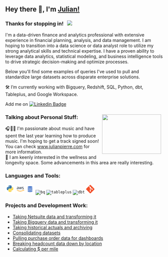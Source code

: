 ## Hey there 👋, I'm [Julian!](https://github.com/jsaaiman/)

### Thanks for stopping in! &nbsp; ![](https://visitor-badge.glitch.me/badge?page_id=jsaaiman.jsaaiman&style=flat-square&color=0088cc)

I'm a data-driven finance and analytics professional with extensive experience in financial planning, analysis, and data management. I am hoping to transition into a data science or data analyst role to utilize my strong analytical skills and technical expertise. I have a proven ability to leverage data analytics, statistical modeling, and business intelligence tools to drive strategic decision-making and optimize processes.

Below you'll find some examples of queries I've used to pull and standardize large datasets across disparate enterprise solutions.

🛠 I’m currently working with Bigquery, Redshift, SQL, Python, dbt, Tableplus, and Google Workspace.

Add me on [![Linkedin Badge](https://img.shields.io/badge/-LinkedIn-0e76a8?style=flat-square&logo=Linkedin&logoColor=white)](https://www.linkedin.com/in/jsaaiman/)

<img align="right" height="125" width="187" alt="" src="https://media.giphy.com/media/qgQUggAC3Pfv687qPC/giphy.gif" style="padding: 10px;" />

### Talking about Personal Stuff:

🎧🎵🎶 I'm passionate about music and have spent the last year learning how to produce music. I'm hoping to get a track signed soon! You can check www.julianpierre.com for more information.<br>
🏃 I am keenly interested in the wellness and longevity space. Some advancements in this area are really interesting.<br>

### Languages and Tools:

<code><img height="30" src="https://raw.githubusercontent.com/github/explore/80688e429a7d4ef2fca1e82350fe8e3517d3494d/topics/python/python.png" alt="python"></code>
<code><img height="27" src="https://raw.githubusercontent.com/github/explore/80688e429a7d4ef2fca1e82350fe8e3517d3494d/topics/aws/aws.png" alt="aws"></code>
<code><img height="27" src="https://raw.githubusercontent.com/github/explore/80688e429a7d4ef2fca1e82350fe8e3517d3494d/topics/sql/sql.png" alt="sql"></code>
<code><img height="27" src="https://cdn.worldvectorlogo.com/logos/google-bigquery-logo-1.svg" alt="bq"></code>
<code><img height="30" src="https://user-images.githubusercontent.com/806104/89695024-34e24100-d8d8-11ea-9d89-8a4f190164d7.png" alt="tableplus"></code>
<code><img height="27" src="https://seeklogo.com/images/D/dbt-logo-500AB0BAA7-seeklogo.com.png" alt="dbt"></code>
<code><img height="27" src="https://raw.githubusercontent.com/devicons/devicon/master/icons/git/git-original.svg" alt="git"></code>

### Projects and Development Work:

- [Taking Netsuite data and transforming it](https://github.com/jsaaiman/jsaaiman.github.io/blob/main/Function_01_import_transform_all_actuals.sql)
- [Taking Bigquery data and transforming it](https://github.com/jsaaiman/jsaaiman.github.io/blob/main/Function_02_restate_historical_scenarios.sql)
- [Taking historical actuals and archiving](https://github.com/jsaaiman/jsaaiman.github.io/blob/main/Function_03_actualize_forecasts.sql)
- [Consolidating datasets](https://github.com/jsaaiman/jsaaiman.github.io/blob/main/Function_04_create_consolidated_financials.sql)
- [Pulling purchase order data for dashboards](https://github.com/jsaaiman/jsaaiman.github.io/blob/main/Reference_Query_A%20-%20Open%20POs.sql)
- [Breaking headcount data down by location](https://github.com/jsaaiman/jsaaiman.github.io/blob/main/Reference_Query_G%20-%20HC%20by%20Location.sql)
- [Calculating $ per mile](https://github.com/jsaaiman/jsaaiman.github.io/blob/main/Reference_Query_H%20-%20Dollars%20Per%20Mile.sql)

